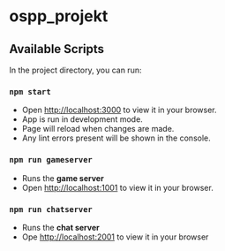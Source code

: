 # ospp_projekt

## Available Scripts
In the project directory, you can run:

### `npm start`
- Open [http://localhost:3000](http://localhost:3000) to view it in your browser.
- App is run in development mode.
- Page will reload when changes are made.
- Any lint errors present will be shown in the console.

### `npm run gameserver`
- Runs the **game server**
- Open [http://localhost:1001](http://localhost:1001) to view it in your browser.

### `npm run chatserver`
- Runs the **chat server**
- Ope [http://localhost:2001](http://localhost:2001) to view it in your browser